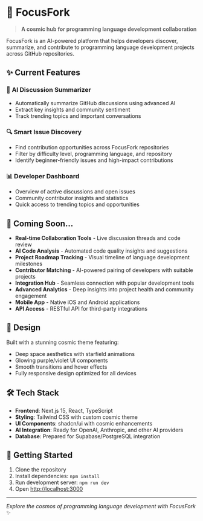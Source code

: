 # 🌟 FocusFork

> **A cosmic hub for programming language development collaboration**

FocusFork is an AI-powered platform that helps developers discover, summarize, and contribute to programming language development projects across GitHub repositories.

## ✨ Current Features

### 🤖 **AI Discussion Summarizer**
- Automatically summarize GitHub discussions using advanced AI
- Extract key insights and community sentiment
- Track trending topics and important conversations

### 🔍 **Smart Issue Discovery**
- Find contribution opportunities across FocusFork repositories
- Filter by difficulty level, programming language, and repository
- Identify beginner-friendly issues and high-impact contributions

### 📊 **Developer Dashboard**
- Overview of active discussions and open issues
- Community contributor insights and statistics
- Quick access to trending topics and opportunities

## 🚀 Coming Soon...

- **Real-time Collaboration Tools** - Live discussion threads and code review
- **AI Code Analysis** - Automated code quality insights and suggestions  
- **Project Roadmap Tracking** - Visual timeline of language development milestones
- **Contributor Matching** - AI-powered pairing of developers with suitable projects
- **Integration Hub** - Seamless connection with popular development tools
- **Advanced Analytics** - Deep insights into project health and community engagement
- **Mobile App** - Native iOS and Android applications
- **API Access** - RESTful API for third-party integrations

## 🎨 Design

Built with a stunning cosmic theme featuring:
- Deep space aesthetics with starfield animations
- Glowing purple/violet UI components
- Smooth transitions and hover effects
- Fully responsive design optimized for all devices

## 🛠️ Tech Stack

- **Frontend**: Next.js 15, React, TypeScript
- **Styling**: Tailwind CSS with custom cosmic theme
- **UI Components**: shadcn/ui with cosmic enhancements
- **AI Integration**: Ready for OpenAI, Anthropic, and other AI providers
- **Database**: Prepared for Supabase/PostgreSQL integration

## 🌌 Getting Started

1. Clone the repository
2. Install dependencies: `npm install`
3. Run development server: `npm run dev`
4. Open [http://localhost:3000](http://localhost:3000)

---

*Explore the cosmos of programming language development with FocusFork* ✨
